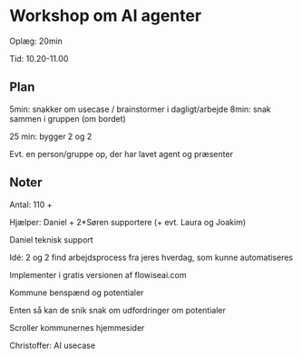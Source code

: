 # Workshop om AI agenter

Oplæg: 20min

Tid: 10.20-11.00

## Plan

5min: snakker om usecase / brainstormer i dagligt/arbejde
8min: snak sammen i gruppen (om bordet)

25 min: bygger 2 og 2

Evt. en person/gruppe op, der har lavet agent og præsenter 

## Noter

Antal: 110 +

Hjælper: Daniel + 2*Søren supportere (+ evt. Laura og Joakim)

Daniel teknisk support


Idé: 2 og 2 find arbejdsprocess fra jeres hverdag, som kunne automatiseres

Implementer i gratis versionen af flowiseai.com

Kommune benspænd og potentialer


Enten så kan de snik snak om udfordringer om potentialer

Scroller kommunernes hjemmesider 


Christoffer: AI usecase